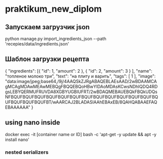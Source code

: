 # praktikum_new_diplom



## Запускаем загрузчик json
python manage.py import_ingredients_json --path 'recepies/data/ingredients.json'

## Шаблон загрузки рецепта
{
    "ingredients": [{
            "id": 1,
            "amount": 2
        },
        {
            "id": 2,
            "amount": 3
        }
        ],
   "name": "топленое молоко три",
    "text": "на плиту и варить",
    "tags": [ 1 ],
    "image": "data:image/jpeg;base64,/9j/4AAQSkZJRgABAQEBLAEsAAD/2wBDAAMCAgMCAgMDAwMEAwMEBQgFBQQEBQoHBwYIDAoMDAsKCwsNDhIQDQ4RDgsLEBYQERMUFRUVDA8XGBYUGBIUFRT/2wBDAQMEBAUEBQkFBQkUDQsNFBQUFBQUFBQUFBQUFBQUFBQUFBQUFBQUFBQUFBQUFBQUFBQUFBQUFBQUFBQUFBQUFBT/wAARCAJ2BLADASIAAhEBAxEB/8QAHQABAAEFAQEBAAAAAA"
}


## using nano inside
docker exec -it [container name or ID] bash -c 'apt-get -y update && apt -y install nano'



### nested serializers